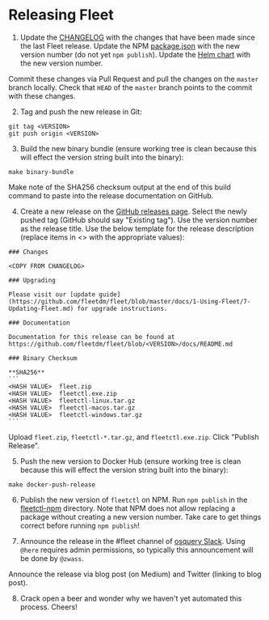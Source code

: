 # Releasing Fleet

1. Update the [CHANGELOG](../../CHANGELOG.md) with the changes that have been made since the last Fleet release. Update the NPM [package.json](../../tools/fleetctl-npm/package.json) with the new version number (do not yet `npm publish`). Update the [Helm chart](../../chart/Chart.yaml) with the new version number.

Commit these changes via Pull Request and pull the changes on the `master` branch locally. Check that `HEAD` of the `master` branch points to the commit with these changes.

2. Tag and push the new release in Git:

``` shell
git tag <VERSION>
git push origin <VERSION>
```

3. Build the new binary bundle (ensure working tree is clean because this will effect the version string built into the binary):

``` shell
make binary-bundle
```

Make note of the SHA256 checksum output at the end of this build command to paste into the release documentation on GitHub.

4. Create a new release on the [GitHub releases page](https://github.com/fleetdm/fleet/releases). Select the newly pushed tag (GitHub should say "Existing tag"). Use the version number as the release title. Use the below template for the release description (replace items in <> with the appropriate values):

````
### Changes

<COPY FROM CHANGELOG>

### Upgrading

Please visit our [update guide](https://github.com/fleetdm/fleet/blob/master/docs/1-Using-Fleet/7-Updating-Fleet.md) for upgrade instructions.

### Documentation

Documentation for this release can be found at https://github.com/fleetdm/fleet/blob/<VERSION>/docs/README.md

### Binary Checksum

**SHA256**
```
<HASH VALUE>  fleet.zip
<HASH VALUE>  fleetctl.exe.zip
<HASH VALUE>  fleetctl-linux.tar.gz
<HASH VALUE>  fleetctl-macos.tar.gz
<HASH VALUE>  fleetctl-windows.tar.gz
```

````

Upload `fleet.zip`, `fleetctl-*.tar.gz`, and `fleetctl.exe.zip`. Click "Publish Release".

5. Push the new version to Docker Hub (ensure working tree is clean because this will effect the version string built into the binary):

``` shell
make docker-push-release
```

6. Publish the new version of `fleetctl` on NPM. Run `npm publish` in the [fleetctl-npm](../../tools/fleetctl-npm/) directory. Note that NPM does not allow replacing a package without creating a new version number. Take care to get things correct before running `npm publish`!

7. Announce the release in the #fleet channel of [osquery Slack](https://osquery.slack.com/join/shared_invite/zt-h29zm0gk-s2DBtGUTW4CFel0f0IjTEw#/). Using `@here` requires admin permissions, so typically this announcement will be done by `@zwass`.

Announce the release via blog post (on Medium) and Twitter (linking to blog post).

8. Crack open a beer and wonder why we haven't yet automated this process. Cheers!

